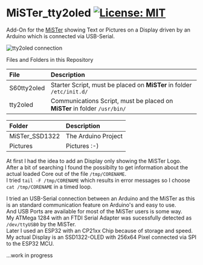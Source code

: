 # MiSTer_tty2oled [![License: MIT](https://img.shields.io/badge/License-MIT-yellow.svg)](https://opensource.org/licenses/MIT)
Add-On for the [MiSTer](https://github.com/MiSTer-devel) showing Text or Pictures on a Display driven by an Arduino which is connected via USB-Serial.<br>
  
![tty2oled connection](https://github.com/venice1200/MiSTer_tty2oled/blob/main/Pictures/OLED_Connection.jpg?raw=true)
  
Files and Folders in this Repository  

| File | Description |
| :--- | :--- |
| S60tty2oled | Starter Script, must be placed on **MiSTer** in folder `/etc/init.d/`  |
| tty2oled | Communications Script, must be placed on **MiSTer** in folder `/usr/bin/` |

| Folder | Description |
| :--- | :--- |
| MiSTer_SSD1322 | The Arduino Project |
| Pictures | Pictures :-) |

  
At first I had the idea to add an Display only showing the MiSTer Logo.  
After a bit of searching I found the possibilty to get information about the actual loaded Core out of the file `/tmp/CORENAME`.  
I tried `tail -F /tmp/CORENAME` which results in error messages so I choose `cat /tmp/CORENAME` in a timed loop.  
  
I tried an USB-Serial connection between an Arduino and the MiSTer as this is an standard communication feature on Arduino's and easy to use.  
And USB Ports are available for most of the MiSTer users is some way.  
My ATMega 1284 with an FTDI Serial Adapter was sucessfully detected as `/dev/ttyUSB0` by the MiSTer.  
Later I used an ESP32 with an CP21xx Chip because of storage and speed.  
My actual Display is an SSD1322-OLED with 256x64 Pixel connected via SPI to the ESP32 MCU.  
  
...work in progress  
  
